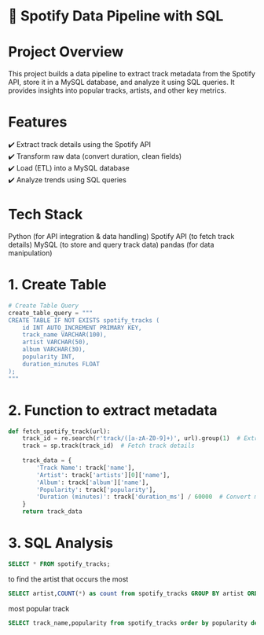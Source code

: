 # 🎵 Spotify Data Pipeline with SQL
# Project Overview
This project builds a data pipeline to extract track metadata from the Spotify API, store it in a MySQL database, and analyze it using SQL queries. It provides insights into popular tracks, artists, and other key metrics.

# Features
✔️ Extract track details using the Spotify API                                                                                                                                                                    
✔️ Transform raw data (convert duration, clean fields)                                                                                                                                                            
✔️ Load (ETL) into a MySQL database                                                                                                                                                                            
✔️ Analyze trends using SQL queries                                                                                                                                                                                

# Tech Stack
Python (for API integration & data handling)
Spotify API (to fetch track details)
MySQL (to store and query track data)
pandas (for data manipulation)

# 1. Create Table
```python
# Create Table Query
create_table_query = """
CREATE TABLE IF NOT EXISTS spotify_tracks (
    id INT AUTO_INCREMENT PRIMARY KEY,
    track_name VARCHAR(100),
    artist VARCHAR(50),
    album VARCHAR(30),
    popularity INT,
    duration_minutes FLOAT
);
"""
```
# 2. Function to extract metadata
```python
def fetch_spotify_track(url):
    track_id = re.search(r'track/([a-zA-Z0-9]+)', url).group(1)  # Extract track ID
    track = sp.track(track_id)  # Fetch track details
    
    track_data = {
        'Track Name': track['name'],
        'Artist': track['artists'][0]['name'],
        'Album': track['album']['name'],
        'Popularity': track['popularity'],
        'Duration (minutes)': track['duration_ms'] / 60000  # Convert ms to minutes
    }
    return track_data
```
# 3. SQL Analysis
```sql
SELECT * FROM spotify_tracks;
```
to find the artist that occurs the most 
```sql
SELECT artist,COUNT(*) as count from spotify_tracks GROUP BY artist ORDER BY count desc;
```
most popular track
```sql
SELECT track_name,popularity from spotify_tracks order by popularity desc limit 1;
```
